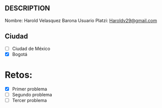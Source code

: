 ## DESCRIPTION

Nombre: Harold Velasquez Barona
Usuario Platzi: Haroldv29@gmail.com

## Ciudad
- [ ] Ciudad de México
- [x] Bogotá

# Retos:
  - [x] Primer problema
  - [ ] Segundo problema
  - [ ] Tercer problema
